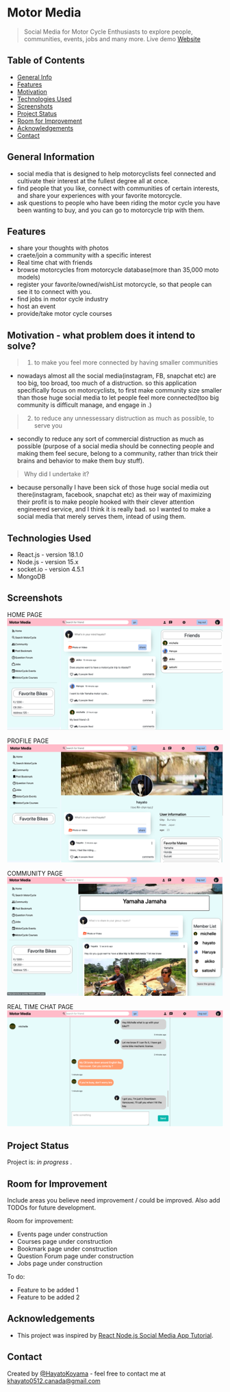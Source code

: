 # Motor Media
> Social Media for Motor Cycle Enthusiasts to explore people, communities, events, jobs and many more.
> Live demo [Website](https://precious-quokka-f56d55.netlify.app)

## Table of Contents
* [General Info](#general-information)
* [Features](#features)
* [Motivation](#motivation--what-problem-does-it-intend-to-solve?)
* [Technologies Used](#technologies-used)
* [Screenshots](#screenshots)
* [Project Status](#project-status)
* [Room for Improvement](#room-for-improvement)
* [Acknowledgements](#acknowledgements)
* [Contact](#contact)
<!-- * [License](#license) -->
<!--
* [Setup](#setup)
* [Usage](#usage)
-->
<!--  what is it? for what ? and how??  -->
## General Information
- social media that is designed to help motorcyclists feel connected and cultivate their interest at the fullest degree all at once.
- find people that you like, connect with communities of certain interests, and share your experiences with your favorite motorcycle. 
- ask questions to people who have been riding the motor cycle you have been wanting to buy, and you can go to motorcycle trip with them.

<!-- what to say? chat, connect with community, search motorcycle and connect with people who has those. find jobs, host an event, provide some courses -->
## Features
- share your thoughts with photos
- craete/join a community with a specific interest
- Real time chat with friends
- browse motorcycles from motorcycle database(more than 35,000 moto models)
- register your favorite/owned/wishList motorcycle, so that people can see it to connect with you.
- find jobs in motor cycle industry
- host an event
- provide/take motor cycle courses


## Motivation - what problem does it intend to solve?

> 1. to make you feel more connected by having smaller communities
- nowadays almost all the social media(instagram, FB, snapchat etc) are too big, too broad, too much of a distruction. so this application specifically focus on motorcyclists, to first make community size smaller than those huge social media to let people feel more connected(too big community is difficult manage, and engage in .)
> 2. to reduce any unnessessary distruction as much as possible, to serve you
-   secondly to reduce any sort of commercial distruction as much as possible (purpose of a social media should be connecting people and making them feel secure, belong to a community, rather than trick their brains and behavior to make them buy stuff).  

> Why did I undertake it?
- because personally I have been sick of those huge social media out there(instagram, facebook, snapchat etc) as their way of maximizing their profit is to make people hooked with their clever attention engineered service, and I think it is really bad. so I wanted to make a social media that merely serves them, intead of using them.
<!-- You don't have to answer all the questions - just the ones relevant to your project. -->




## Technologies Used
- React.js - version 18.1.0
- Node.js - version 15.x
- socket.io - version 4.5.1
- MongoDB 


## Screenshots
HOME PAGE
![Example screenshot](./images/MMS1.png)

PROFILE PAGE
![Example screenshot2](./images/MMS2.png)

COMMUNITY PAGE
![Example screenshot5](./images/MMS5.png)

REAL TIME CHAT PAGE
![Example screenshot6](./images/MMS6.png)
<!-- If you have screenshots you'd like to share, include them here. -->

<!--
## Setup
What are the project requirements/dependencies? Where are they listed? A requirements.txt or a Pipfile.lock file perhaps? Where is it located?

Proceed to describe how to install / setup one's local environment / get started with the project.


## Usage
How does one go about using it?
Provide various use cases and code examples here.

`write-your-code-here`
-->

## Project Status
Project is: _in progress_ .


## Room for Improvement
Include areas you believe need improvement / could be improved. Also add TODOs for future development.

Room for improvement:
- Events page under construction
- Courses page under construction
- Bookmark page under construction
- Question Forum page under construction
- Jobs page under construction

To do:
- Feature to be added 1
- Feature to be added 2


## Acknowledgements
- This project was inspired by  [React Node.js Social Media App Tutorial](https://www.youtube.com/watch?v=pFHyZvVxce0&t=4961s).


## Contact
Created by [@HayatoKoyama](https://github.com/Hayato0512) - feel free to contact me at khayato0512.canada@gmail.com 


<!-- Optional -->
<!-- ## License -->
<!-- This project is open source and available under the [... License](). -->

<!-- You don't have to include all sections - just the one's relevant to your project -->
